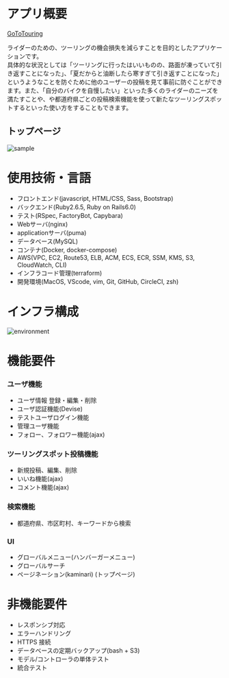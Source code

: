# アプリ概要

[GoToTouring](http://touringtaro.work/)<br>

ライダーのための、ツーリングの機会損失を減らすことを目的としたアプリケーションです。<br>
具体的な状況としては「ツーリングに行ったはいいものの、路面が凍っていて引き返すことになった」、「夏だからと油断したら寒すぎて引き返すことになった」というようなことを防ぐために他のユーザーの投稿を見て事前に防ぐことができます。また、「自分のバイクを自慢したい」といった多くのライダーのニーズを満たすことや、や都道府県ごとの投稿検索機能を使って新たなツーリングスポットするといった使い方をすることもできます。


## トップページ
![sample](https://user-images.githubusercontent.com/69618840/102978259-96cddb00-4547-11eb-81be-7839e4939fc1.jpeg)


# 使用技術・言語

- フロントエンド(javascript, HTML/CSS, Sass, Bootstrap)
- バックエンド(Ruby2.6.5, Ruby on Rails6.0)
- テスト(RSpec, FactoryBot, Capybara)
- Webサーバ(nginx)
- applicationサーバ(puma)
- データベース(MySQL)
- コンテナ(Docker, docker-compose)
- AWS(VPC, EC2, Route53, ELB, ACM, ECS, ECR, SSM, KMS, S3, CloudWatch, CLI)
- インフラコード管理(terraform)
- 開発環境(MacOS, VScode, vim, Git, GitHub, CircleCI, zsh)

# インフラ構成
![environment](./public/images/bike_app_Env.png)

# 機能要件

### ユーザ機能

- ユーザ情報 登録・編集・削除
- ユーザ認証機能(Devise)
- テストユーザログイン機能
- 管理ユーザ機能
- フォロー、フォロワー機能(ajax)

### ツーリングスポット投稿機能

- 新規投稿、編集、削除
- いいね機能(ajax)
- コメント機能(ajax)

### 検索機能

- 都道府県、市区町村、キーワードから検索

### UI

- グローバルメニュー(ハンバーガーメニュー)
- グローバルサーチ
- ページネーション(kaminari) (トップページ)

# 非機能要件

- レスポンシブ対応
- エラーハンドリング
- HTTPS 接続
- データベースの定期バックアップ(bash + S3)
- モデル/コントローラの単体テスト
- 統合テスト






































